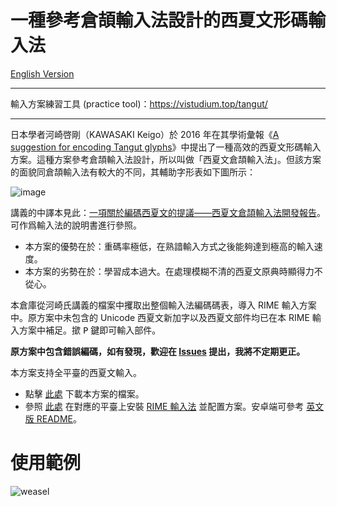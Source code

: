 # 一種參考倉頡輸入法設計的西夏文形碼輸入法

[English Version](README_en.md)

---

輸入方案練習工具 (practice tool)：https://vistudium.top/tangut/

---

日本學者河崎啓剛（KAWASAKI Keigo）於 2016 年在其學術彙報《[A suggestion for encoding Tangut glyphs](https://drive.google.com/file/d/1VYDGptwJ2uCF-xjuD0qT413YrMr9XpHv/view?usp=sharing)》中提出了一種高效的西夏文形碼輸入方案。這種方案參考倉頡輸入法設計，所以叫做「西夏文倉頡輸入法」。但該方案的面貌同倉頡輸入法有較大的不同，其輔助字形表如下圖所示：

![image](https://user-images.githubusercontent.com/32562298/159518779-70efdbf9-414e-47c8-8518-983971bcccca.png)

講義的中譯本見此：[一項關於編碼西夏文的提議——西夏文倉頡輸入法開發報告](https://drive.google.com/file/d/19bWOvPcwu5YjQuGDLxOyabDqPyQNfFvy/view?usp=sharing)。可作爲輸入法的說明書進行參照。

- 本方案的優勢在於：重碼率極低，在熟諳輸入方式之後能夠達到極高的輸入速度。
- 本方案的劣勢在於：學習成本過大。在處理模糊不清的西夏文原典時顯得力不從心。

本倉庫從河崎氏講義的檔案中攫取出整個輸入法編碼碼表，導入 RIME 輸入方案中。原方案中未包含的 Unicode 西夏文新加字以及西夏文部件均已在本 RIME 輸入方案中補足。撳 <kbd>P</kbd> 鍵即可輸入部件。

**原方案中包含錯誤編碼，如有發現，歡迎在 [Issues](https://github.com/Hulenkius/rime_tangutcjkk/issues/new) 提出，我將不定期更正。**

本方案支持全平臺的西夏文輸入。

- 點擊 [此處](https://codeload.github.com/Hulenkius/rime_tangutcjkk/zip/refs/heads/main) 下載本方案的檔案。
- 參照 [此處](http://blog.ccamc.org/?p=243) 在對應的平臺上安裝 [RIME 輸入法](http://rime.im/) 並配置方案。安卓端可參考 [英文版 README](README_en.md)。

# 使用範例

![weasel](https://user-images.githubusercontent.com/32562298/159846588-dff4a21f-b3cf-4a57-8e80-0aa91f692ceb.gif)

